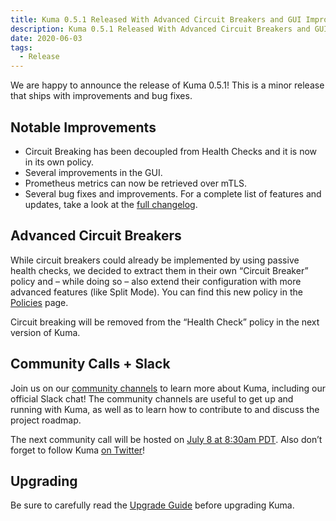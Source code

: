 ```yaml
---
title: Kuma 0.5.1 Released With Advanced Circuit Breakers and GUI Improvements
description: Kuma 0.5.1 Released With Advanced Circuit Breakers and GUI Improvements
date: 2020-06-03
tags:
  - Release
---
```


We are happy to announce the release of Kuma 0.5.1! This is a minor release that ships with improvements and bug fixes.

## Notable Improvements
* Circuit Breaking has been decoupled from Health Checks and it is now in its own policy.
* Several improvements in the GUI.
* Prometheus metrics can now be retrieved over mTLS.
* Several bug fixes and improvements.
For a complete list of features and updates, take a look at the [full changelog](https://github.com/kumahq/kuma/blob/master/CHANGELOG.md).

## Advanced Circuit Breakers
While circuit breakers could already be implemented by using passive health checks, we decided to extract them in their own “Circuit Breaker” policy and – while doing so – also extend their configuration with more advanced features (like Split Mode). You can find this new policy in the [Policies](https://kuma.io/policies/) page.

Circuit breaking will be removed from the “Health Check” policy in the next version of Kuma.

## Community Calls + Slack
Join us on our [community channels](https://kuma.io/community/) to learn more about Kuma, including our official Slack chat! The community channels are useful to get up and running with Kuma, as well as to learn how to contribute to and discuss the project roadmap. 

The next community call will be hosted on [July 8 at 8:30am PDT](https://kuma.io/community/). Also don’t forget to follow Kuma [on Twitter](https://twitter.com/kumamesh)!

## Upgrading
Be sure to carefully read the [Upgrade Guide](https://github.com/kumahq/kuma/blob/master/UPGRADE.md) before upgrading Kuma.
